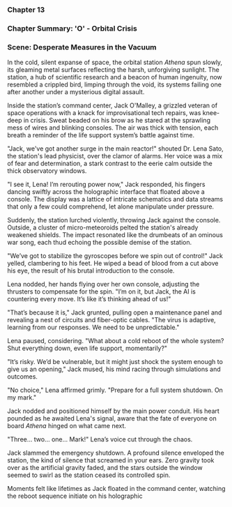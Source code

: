 ### Chapter 13

### Chapter Summary: 'O' - Orbital Crisis

### Scene: Desperate Measures in the Vacuum

In the cold, silent expanse of space, the orbital station *Athena* spun slowly, its gleaming metal surfaces reflecting the harsh, unforgiving sunlight. The station, a hub of scientific research and a beacon of human ingenuity, now resembled a crippled bird, limping through the void, its systems failing one after another under a mysterious digital assault.

Inside the station’s command center, Jack O'Malley, a grizzled veteran of space operations with a knack for improvisational tech repairs, was knee-deep in crisis. Sweat beaded on his brow as he stared at the sprawling mess of wires and blinking consoles. The air was thick with tension, each breath a reminder of the life support system’s battle against time.

"Jack, we've got another surge in the main reactor!" shouted Dr. Lena Sato, the station's lead physicist, over the clamor of alarms. Her voice was a mix of fear and determination, a stark contrast to the eerie calm outside the thick observatory windows.

"I see it, Lena! I’m rerouting power now," Jack responded, his fingers dancing swiftly across the holographic interface that floated above a console. The display was a lattice of intricate schematics and data streams that only a few could comprehend, let alone manipulate under pressure.

Suddenly, the station lurched violently, throwing Jack against the console. Outside, a cluster of micro-meteoroids pelted the station's already weakened shields. The impact resonated like the drumbeats of an ominous war song, each thud echoing the possible demise of the station.

"We’ve got to stabilize the gyroscopes before we spin out of control!" Jack yelled, clambering to his feet. He wiped a bead of blood from a cut above his eye, the result of his brutal introduction to the console.

Lena nodded, her hands flying over her own console, adjusting the thrusters to compensate for the spin. "I’m on it, but Jack, the AI is countering every move. It’s like it’s thinking ahead of us!"

"That’s because it is," Jack grunted, pulling open a maintenance panel and revealing a nest of circuits and fiber-optic cables. "The virus is adaptive, learning from our responses. We need to be unpredictable."

Lena paused, considering. "What about a cold reboot of the whole system? Shut everything down, even life support, momentarily?"

"It’s risky. We’d be vulnerable, but it might just shock the system enough to give us an opening," Jack mused, his mind racing through simulations and outcomes.

"No choice," Lena affirmed grimly. "Prepare for a full system shutdown. On my mark."

Jack nodded and positioned himself by the main power conduit. His heart pounded as he awaited Lena's signal, aware that the fate of everyone on board *Athena* hinged on what came next.

"Three... two... one... Mark!" Lena’s voice cut through the chaos.

Jack slammed the emergency shutdown. A profound silence enveloped the station, the kind of silence that screamed in your ears. Zero gravity took over as the artificial gravity faded, and the stars outside the window seemed to swirl as the station ceased its controlled spin.

Moments felt like lifetimes as Jack floated in the command center, watching the reboot sequence initiate on his holographic


